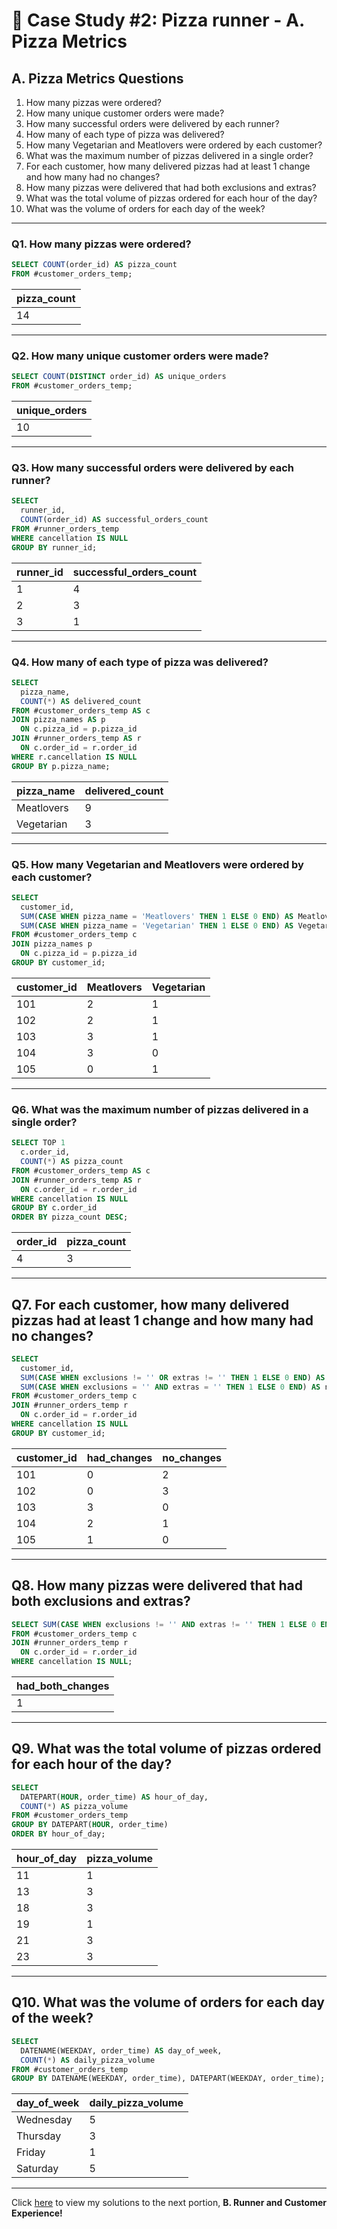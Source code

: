 # :pizza: Case Study #2: Pizza runner - A. Pizza Metrics

## A. Pizza Metrics Questions

1. How many pizzas were ordered?
2. How many unique customer orders were made?
3. How many successful orders were delivered by each runner?
4. How many of each type of pizza was delivered?
5. How many Vegetarian and Meatlovers were ordered by each customer?
6. What was the maximum number of pizzas delivered in a single order?
7. For each customer, how many delivered pizzas had at least 1 change and how many had no changes?
8. How many pizzas were delivered that had both exclusions and extras?
9. What was the total volume of pizzas ordered for each hour of the day?
10. What was the volume of orders for each day of the week?

***

### Q1. How many pizzas were ordered?

````sql
SELECT COUNT(order_id) AS pizza_count
FROM #customer_orders_temp;
````

| pizza_count |
| ----------- |
| 14          |

***

### Q2. How many unique customer orders were made?

````sql
SELECT COUNT(DISTINCT order_id) AS unique_orders
FROM #customer_orders_temp;
````

| unique_orders |
| ------------- | 
| 10            |

***

### Q3. How many successful orders were delivered by each runner?

````sql
SELECT 
  runner_id,
  COUNT(order_id) AS successful_orders_count
FROM #runner_orders_temp
WHERE cancellation IS NULL
GROUP BY runner_id;
````

| runner_id | successful_orders_count  |
| --------- | ------------------------ |
| 1         | 4                        |
| 2         | 3                        |
| 3         | 1                        |

***

### Q4. How many of each type of pizza was delivered?

````sql
SELECT 
  pizza_name,
  COUNT(*) AS delivered_count
FROM #customer_orders_temp AS c
JOIN pizza_names AS p 
  ON c.pizza_id = p.pizza_id
JOIN #runner_orders_temp AS r 
  ON c.order_id = r.order_id
WHERE r.cancellation IS NULL
GROUP BY p.pizza_name;
````

| pizza_name | delivered_count |
| ---------- | --------------- |
| Meatlovers | 9               |
| Vegetarian | 3               |

***

### Q5. How many Vegetarian and Meatlovers were ordered by each customer?

````sql
SELECT
  customer_id,
  SUM(CASE WHEN pizza_name = 'Meatlovers' THEN 1 ELSE 0 END) AS Meatlovers,
  SUM(CASE WHEN pizza_name = 'Vegetarian' THEN 1 ELSE 0 END) AS Vegetarian
FROM #customer_orders_temp c 
JOIN pizza_names p
  ON c.pizza_id = p.pizza_id
GROUP BY customer_id;
````

| customer_id | Meatlovers | Vegetarian  |
| ----------- | ---------- | ----------- |
| 101         | 2          | 1           |
| 102         | 2          | 1           |
| 103         | 3          | 1           |
| 104         | 3          | 0           |
| 105         | 0          | 1           |

***

### Q6. What was the maximum number of pizzas delivered in a single order?

````sql
SELECT TOP 1
  c.order_id,
  COUNT(*) AS pizza_count
FROM #customer_orders_temp AS c
JOIN #runner_orders_temp AS r 
  ON c.order_id = r.order_id
WHERE cancellation IS NULL
GROUP BY c.order_id
ORDER BY pizza_count DESC;
````

| order_id | pizza_count |
| -------- | ----------- |
| 4        | 3           |

***

## Q7. For each customer, how many delivered pizzas had at least 1 change and how many had no changes?

````sql
SELECT 
  customer_id,
  SUM(CASE WHEN exclusions != '' OR extras != '' THEN 1 ELSE 0 END) AS had_changes,
  SUM(CASE WHEN exclusions = '' AND extras = '' THEN 1 ELSE 0 END) AS no_changes
FROM #customer_orders_temp c
JOIN #runner_orders_temp r 
  ON c.order_id = r.order_id
WHERE cancellation IS NULL
GROUP BY customer_id;
````

| customer_id | had_changes | no_changes |
| ----------- | ----------- | ---------- |
| 101         | 0           | 2          |
| 102         | 0           | 3          |
| 103         | 3           | 0          |
| 104         | 2           | 1          |
| 105         | 1           | 0          |

***

## Q8. How many pizzas were delivered that had both exclusions and extras?

````sql
SELECT SUM(CASE WHEN exclusions != '' AND extras != '' THEN 1 ELSE 0 END) AS had_both_changes
FROM #customer_orders_temp c
JOIN #runner_orders_temp r 
  ON c.order_id = r.order_id
WHERE cancellation IS NULL;
````

| had_both_changes |
| ---------------- |
| 1                |

***

## Q9. What was the total volume of pizzas ordered for each hour of the day?

````sql
SELECT 
  DATEPART(HOUR, order_time) AS hour_of_day,
  COUNT(*) AS pizza_volume
FROM #customer_orders_temp
GROUP BY DATEPART(HOUR, order_time)
ORDER BY hour_of_day;
````

| hour_of_day | pizza_volume  |
| ----------- | ------------- |
| 11          | 1             |
| 13          | 3             |
| 18          | 3             |
| 19          | 1             |
| 21          | 3             |
| 23          | 3             |

***

## Q10. What was the volume of orders for each day of the week?

````sql
SELECT
  DATENAME(WEEKDAY, order_time) AS day_of_week,
  COUNT(*) AS daily_pizza_volume
FROM #customer_orders_temp
GROUP BY DATENAME(WEEKDAY, order_time), DATEPART(WEEKDAY, order_time);
````

| day_of_week | daily_pizza_volume |
|-------------|--------------------|
| Wednesday   | 5                  |
| Thursday    | 3                  |
| Friday      | 1                  |
| Saturday    | 5                  |

***

Click [here](https://github.com/tseyongg/Tse_Yong_SQL_Projects/blob/main/Project%20%232%20-%20Pizza%20Runner/B.%20Runner%20and%20Customer%20Experience.md) to view my solutions to the next portion, **B. Runner and Customer Experience!**